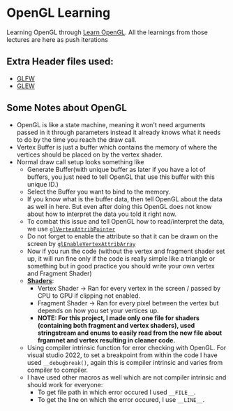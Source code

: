 # OpenGL Learning 
 Learning OpenGL through [Learn OpenGL](https://learnopengl.com/). All the learnings from those lectures are here as push iterations
 
## Extra Header files used:
* [GLFW](https://www.glfw.org/download.html)
* [GLEW](https://glew.sourceforge.net/)

## Some Notes about OpenGL
* OpenGL is like a state machine, meaning it won't need arguments passed in it through parameters instead it already knows what it needs to do by the time you reach the draw call. 
* Vertex Buffer is just a buffer which contains the memory of where the vertices should be placed on by the vertex shader. 
* Normal draw call setup looks something like
    * Generate Buffer(with unique buffer as later if you have a lot of buffers, you just need to tell OpenGL that use this buffer with this unique ID.) 
    * Select the Buffer you want to bind to the memory.  
    * If you know what is the buffer data, then tell OpenGL about the data as well in here. But even after doing this OpenGL does not know about how to interpret the data you told it right now. 
   * To combat this issue and tell OpenGL how to read/interpret the data, we use [``glVertexAttribPointer``](https://docs.gl/gl4/glVertexAttribPointer)
   * Do not forget to enable the attribute so that it can be drawn on the screen by [``glEnableVertexAttribArray``](https://docs.gl/gl4/glEnableVertexAttribArray)
   * Now if you run the code (without the vertex and fragment shader set up, it will run fine only if the code is really simple like a triangle or something but in good practice you should write your own vertex and Fragment Shader)
   * [**Shaders**](https://learnopengl.com/Getting-started/Shaders): 
      * Vertex Shader -> Ran for every vertex in the screen / passed by CPU to GPU if clipping not enabled.
      * Fragment Shader -> Ran for every pixel between the vertex but depends on how you set your vertices up.
      * **NOTE: For this project, I made only one file for shaders (containing both fragment and vertex shaders), used stringstream and enums to easily read from the new file about frgamnet and vertex resulting in cleaner code.** 
   * Using compiler intrinsic function for error checking with OpenGL. For visual studio 2022, to set a breakpoint from within the code I have used ``__debugbreak()``, again this is compiler intrinsic and varies from compiler to compiler.
   * I have used other macros as well which are not compiler intrinsic and should work for everyone:
      * To get file path in which error occured I used ``__FILE__``.
      * To get the line on which the error occured, I use ``__LINE__``.
